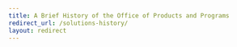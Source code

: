 ```yaml
---
title: A Brief History of the Office of Products and Programs
redirect_url: /solutions-history/
layout: redirect
---
```

